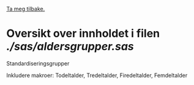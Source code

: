[Ta meg tilbake.](./)

# Oversikt over innholdet i filen *./sas/aldersgrupper.sas*

Standardiseringsgrupper

Inkludere makroer: Todeltalder, Tredeltalder, Firedeltalder, Femdeltalder
